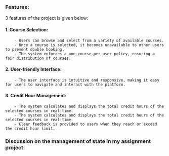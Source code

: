 ### Features:    
3 features of the project is given below: 
#### 1. Course Selection:
        - Users can browse and select from a variety of available courses.
        - Once a course is selected, it becomes unavailable to other users to prevent double booking.
        - The system enforces a one-course-per-user policy, ensuring a fair distribution of courses.
#### 2. User-friendly Interface:  
        - The user interface is intuitive and responsive, making it easy for users to navigate and interact with the platform.
#### 3. Credit Hour Management:  
        - The system calculates and displays the total credit hours of the selected courses in real-time.
        - The system calculates and displays the total credit hours of the selected courses in real-time.
        - Clear feedback is provided to users when they reach or exceed the credit hour limit.
### Discussion on the management of state in my assignment project:  



